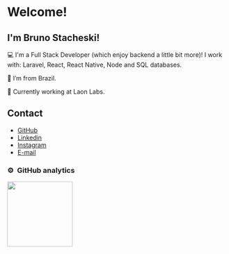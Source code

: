# Welcome!

## I'm Bruno Stacheski!

:computer: I'm a Full Stack Developer (which enjoy backend a little bit more)! I work with: Laravel, React, React Native, Node and SQL databases.

:house_with_garden: I’m from Brazil.

:rocket: Currently working at Laon Labs.
 
## Contact

<ul>
 <li>
   <a href="https://github.com/brunostc" target="_blank">GitHub</a>
 </li>
 <li>
   <a href="https://www.linkedin.com/in/brunostacheski/" target="_blank">Linkedin</a>
 </li>
 <li>
   <a href="https://www.instagram.com/brunostc" target="_blank">Instagram</a>
 </li>
 <li>
  <a href="mailto:stacheskibruno@gmail.com" target="_blank">E-mail</a>
 </li>
</ul>

### ⚙️ &nbsp;GitHub analytics

<a href="https://github.com/brunostc">
  <img height="150em" src="https://github-readme-stats-eight-theta.vercel.app/api?username=brunostc&show_icons=true&layout=compact&theme=react&include_all_commits=true&count_private=true&hide=prs,issues,contribs"/>
</a>
